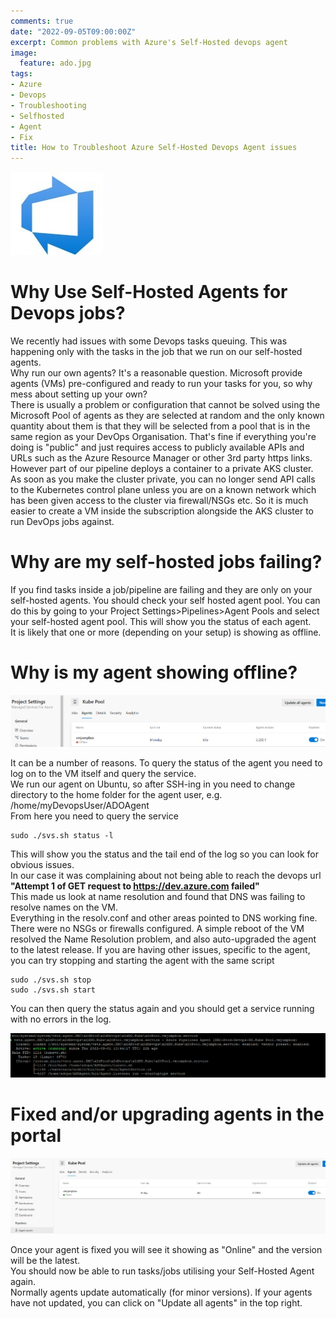 ```yaml
---
comments: true
date: "2022-09-05T09:00:00Z"
excerpt: Common problems with Azure's Self-Hosted devops agent
image:
  feature: ado.jpg
tags:
- Azure
- Devops
- Troubleshooting
- Selfhosted
- Agent
- Fix
title: How to Troubleshoot Azure Self-Hosted Devops Agent issues
---
```


![](/images/ado.jpg)

# Why Use Self-Hosted Agents for Devops jobs? 
We recently had issues with some Devops tasks queuing. This was happening only with the tasks in the job that we run on our self-hosted agents.  
Why run our own agents?  It's a reasonable question. Microsoft provide agents (VMs) pre-configured and ready to run your tasks for you, so why mess about setting up your own?  
There is usually a problem or configuration that cannot be solved using the Microsoft Pool of agents as they are selected at random and the only known quantity about them is that they will be selected from a pool that is in the same region as your DevOps Organisation. That's fine if everything you're doing is "public" and just requires access to publicly available APIs and URLs such as the Azure Resource Manager or other 3rd party https links.  
However part of our pipeline deploys a container to a private AKS cluster. As soon as you make the cluster private, you can no longer send API calls to the Kubernetes control plane unless you are on a known network which has been given access to the cluster via firewall/NSGs etc.
So it is much easier to create a VM inside the subscription alongside the AKS cluster to run DevOps jobs against.  

# Why are my self-hosted jobs failing?
If you find tasks inside a job/pipeline are failing and they are only on your self-hosted agents. You should check your self hosted agent pool.
You can do this by going to your Project Settings>Pipelines>Agent Pools and select your self-hosted agent pool. This will show you the status of each agent.  
It is likely that one or more (depending on your setup) is showing as offline.
  
# Why is my agent showing offline?
  
![](/images/agentpool2.png)
  
It can be a number of reasons.  To query the status of the agent you need to log on to the VM itself and query the service.  
We run our agent on Ubuntu, so after SSH-ing in you need to change directory to the home folder for the agent user, e.g.
/home/myDevopsUser/ADOAgent  
From here you need to query the service

```
sudo ./svs.sh status -l
```

This will show you the status and the tail end of the log so you can look for obvious issues.  
In our case it was complaining about not being able to reach the devops url **"Attempt 1 of GET request to https://dev.azure.com failed"**  
This made us look at name resolution and found that DNS was failing to resolve names on the VM.  
Everything in the resolv.conf and other areas pointed to DNS working fine.  There were no NSGs or firewalls configured.
A simple reboot of the VM resolved the Name Resolution problem, and also auto-upgraded the agent to the latest release.
If you are having other issues, specific to the agent, you can try stopping and starting the agent with the same script

```
sudo ./svs.sh stop
sudo ./svs.sh start
```

You can then query the status again and you should get a service running with no errors in the log.

![](/images/agentstatus.png)

# Fixed and/or upgrading agents in the portal

![image](/images/agentpool1.jpg) 

Once your agent is fixed you will see it showing as "Online" and the version will be the latest.  
You should now be able to run tasks/jobs utilising your Self-Hosted Agent again.  
Normally agents update automatically (for minor versions). If your agents have not updated, you can click on "Update all agents" in the top right.
